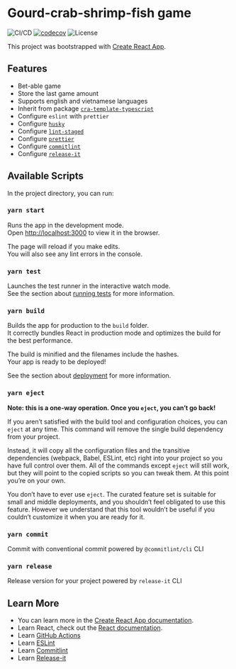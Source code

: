 # Gourd-crab-shrimp-fish game

![CI/CD](https://github.com/phatnguyenuit/game-bau-cua/workflows/CI/badge.svg)
[![codecov](https://codecov.io/gh/phatnguyenuit/game-bau-cua/branch/master/graph/badge.svg?token=SaPyRflGij)](https://codecov.io/gh/phatnguyenuit/game-bau-cua)
![License](https://img.shields.io/github/license/phatnguyenuit/game-bau-cua)

This project was bootstrapped with [Create React App](https://github.com/facebook/create-react-app).

## Features

- Bet-able game
- Store the last game amount
- Supports english and vietnamese languages
- Inherit from package [`cra-template-typescript`](https://www.npmjs.com/package/cra-template-typescript)
- Configure `eslint` with `prettier`
- Configure [`husky`](https://typicode.github.io/husky/#/)
- Configure [`lint-staged`](https://github.com/okonet/lint-staged#readme)
- Configure [`prettier`](https://prettier.io/)
- Configure [`commitlint`](https://commitlint.js.org/)
- Configure [`release-it`](https://github.com/release-it/release-it)

## Available Scripts

In the project directory, you can run:

### `yarn start`

Runs the app in the development mode.\
Open [http://localhost:3000](http://localhost:3000) to view it in the browser.

The page will reload if you make edits.\
You will also see any lint errors in the console.

### `yarn test`

Launches the test runner in the interactive watch mode.\
See the section about [running tests](https://facebook.github.io/create-react-app/docs/running-tests) for more information.

### `yarn build`

Builds the app for production to the `build` folder.\
It correctly bundles React in production mode and optimizes the build for the best performance.

The build is minified and the filenames include the hashes.\
Your app is ready to be deployed!

See the section about [deployment](https://facebook.github.io/create-react-app/docs/deployment) for more information.

### `yarn eject`

**Note: this is a one-way operation. Once you `eject`, you can’t go back!**

If you aren’t satisfied with the build tool and configuration choices, you can `eject` at any time. This command will remove the single build dependency from your project.

Instead, it will copy all the configuration files and the transitive dependencies (webpack, Babel, ESLint, etc) right into your project so you have full control over them. All of the commands except `eject` will still work, but they will point to the copied scripts so you can tweak them. At this point you’re on your own.

You don’t have to ever use `eject`. The curated feature set is suitable for small and middle deployments, and you shouldn’t feel obligated to use this feature. However we understand that this tool wouldn’t be useful if you couldn’t customize it when you are ready for it.

### `yarn commit`

Commit with conventional commit powered by `@commitlint/cli` CLI

### `yarn release`

Release version for your project powered by `release-it` CLI

## Learn More

- You can learn more in the [Create React App documentation](https://facebook.github.io/create-react-app/docs/getting-started).
- Learn React, check out the [React documentation](https://reactjs.org/).
- Learn [GitHub Actions](https://docs.github.com/en/free-pro-team@latest/actions/learn-github-actions)
- Learn [ESLint](https://eslint.org/docs/user-guide/getting-started)
- Learn [Commitlint](https://commitlint.js.org/#/)
- Learn [Release-it](https://github.com/release-it/release-it)
